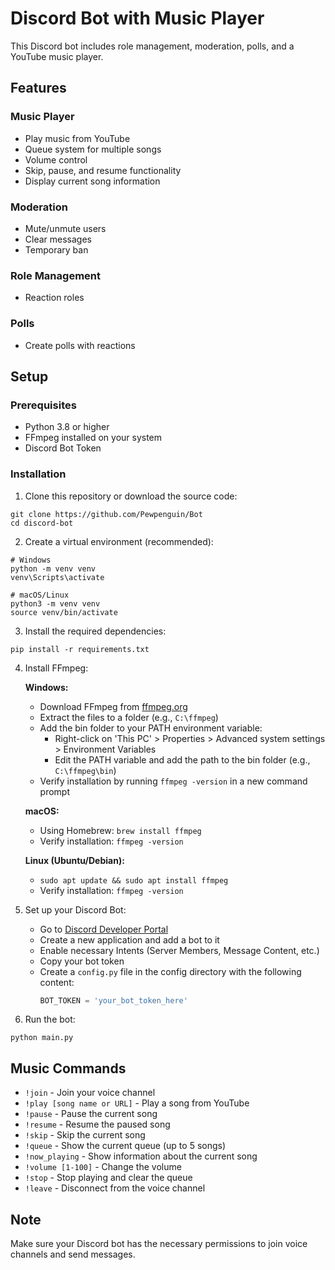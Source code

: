 # Discord Bot with Music Player

This Discord bot includes role management, moderation, polls, and a YouTube music player.

## Features

### Music Player
- Play music from YouTube
- Queue system for multiple songs
- Volume control
- Skip, pause, and resume functionality
- Display current song information

### Moderation
- Mute/unmute users
- Clear messages
- Temporary ban

### Role Management
- Reaction roles

### Polls
- Create polls with reactions

## Setup

### Prerequisites
- Python 3.8 or higher
- FFmpeg installed on your system
- Discord Bot Token

### Installation

1. Clone this repository or download the source code:
```
git clone https://github.com/Pewpenguin/Bot
cd discord-bot
```

2. Create a virtual environment (recommended):
```
# Windows
python -m venv venv
venv\Scripts\activate

# macOS/Linux
python3 -m venv venv
source venv/bin/activate
```

3. Install the required dependencies:
```
pip install -r requirements.txt
```

4. Install FFmpeg:

   **Windows:**
   - Download FFmpeg from [ffmpeg.org](https://ffmpeg.org/download.html)
   - Extract the files to a folder (e.g., `C:\ffmpeg`)
   - Add the bin folder to your PATH environment variable:
     - Right-click on 'This PC' > Properties > Advanced system settings > Environment Variables
     - Edit the PATH variable and add the path to the bin folder (e.g., `C:\ffmpeg\bin`)
   - Verify installation by running `ffmpeg -version` in a new command prompt

   **macOS:**
   - Using Homebrew: `brew install ffmpeg`
   - Verify installation: `ffmpeg -version`

   **Linux (Ubuntu/Debian):**
   - `sudo apt update && sudo apt install ffmpeg`
   - Verify installation: `ffmpeg -version`

5. Set up your Discord Bot:
   - Go to [Discord Developer Portal](https://discord.com/developers/applications)
   - Create a new application and add a bot to it
   - Enable necessary Intents (Server Members, Message Content, etc.)
   - Copy your bot token
   - Create a `config.py` file in the config directory with the following content:
     ```python
     BOT_TOKEN = 'your_bot_token_here'
     ```

6. Run the bot:
```
python main.py
```

## Music Commands

- `!join` - Join your voice channel
- `!play [song name or URL]` - Play a song from YouTube
- `!pause` - Pause the current song
- `!resume` - Resume the paused song
- `!skip` - Skip the current song
- `!queue` - Show the current queue (up to 5 songs)
- `!now_playing` - Show information about the current song
- `!volume [1-100]` - Change the volume
- `!stop` - Stop playing and clear the queue
- `!leave` - Disconnect from the voice channel

## Note

Make sure your Discord bot has the necessary permissions to join voice channels and send messages.